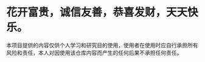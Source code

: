 # 花开富贵，诚信友善，恭喜发财，天天快乐。






































































































本项目提供的内容仅供个人学习和研究目的使用，使用者在使用时应自行承担所有风险和责任，本人对因使用该仓库内容而产生的任何后果不承担任何责任。
